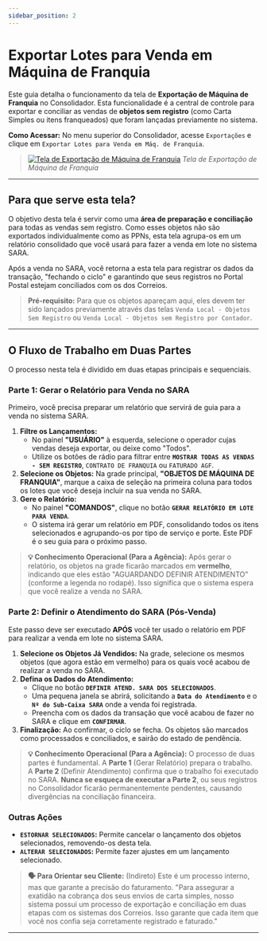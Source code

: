 ```yaml
---
sidebar_position: 2
---
```


# Exportar Lotes para Venda em Máquina de Franquia

Este guia detalha o funcionamento da tela de **Exportação de Máquina de Franquia** no Consolidador. Esta funcionalidade é a central de controle para exportar e conciliar as vendas de **objetos sem registro** (como Carta Simples ou itens franqueados) que foram lançadas previamente no sistema.

**Como Acessar:** No menu superior do Consolidador, acesse `Exportações` e clique em `Exportar Lotes para Venda em Máq. de Franquia`.

> [![Tela de Exportação de Máquina de Franquia](/img/exportacoes/exportacoes-maq-franquia.png)](/img/exportacoes/exportacoes-maq-franquia.png)
> *Tela de Exportação de Máquina de Franquia*

---

## Para que serve esta tela?

O objetivo desta tela é servir como uma **área de preparação e conciliação** para todas as vendas sem registro. Como esses objetos não são exportados individualmente como as PPNs, esta tela agrupa-os em um relatório consolidado que você usará para fazer a venda em lote no sistema SARA.

Após a venda no SARA, você retorna a esta tela para registrar os dados da transação, "fechando o ciclo" e garantindo que seus registros no Portal Postal estejam conciliados com os dos Correios.

> **Pré-requisito:** Para que os objetos apareçam aqui, eles devem ter sido lançados previamente através das telas `Venda Local - Objetos Sem Registro` ou `Venda Local - Objetos sem Registro por Contador`.

---

## O Fluxo de Trabalho em Duas Partes

O processo nesta tela é dividido em duas etapas principais e sequenciais.

### Parte 1: Gerar o Relatório para Venda no SARA

Primeiro, você precisa preparar um relatório que servirá de guia para a venda no sistema SARA.

1.  **Filtre os Lançamentos:**
    * No painel **"USUÁRIO"** à esquerda, selecione o operador cujas vendas deseja exportar, ou deixe como "Todos".
    * Utilize os botões de rádio para filtrar entre **`MOSTRAR TODAS AS VENDAS - SEM REGISTRO`**, `CONTRATO DE FRANQUIA` ou `FATURADO AGF`.
2.  **Selecione os Objetos:** Na grade principal, **"OBJETOS DE MÁQUINA DE FRANQUIA"**, marque a caixa de seleção na primeira coluna para todos os lotes que você deseja incluir na sua venda no SARA.
3.  **Gere o Relatório:**
    * No painel **"COMANDOS"**, clique no botão **`GERAR RELATÓRIO EM LOTE PARA VENDA`**.
    * O sistema irá gerar um relatório em PDF, consolidando todos os itens selecionados e agrupando-os por tipo de serviço e porte. Este PDF é o seu guia para o próximo passo.

> **💡 Conhecimento Operacional (Para a Agência):** Após gerar o relatório, os objetos na grade ficarão marcados em **vermelho**, indicando que eles estão "AGUARDANDO DEFINIR ATENDIMENTO" (conforme a legenda no rodapé). Isso significa que o sistema espera que você realize a venda no SARA.

### Parte 2: Definir o Atendimento do SARA (Pós-Venda)

Este passo deve ser executado **APÓS** você ter usado o relatório em PDF para realizar a venda em lote no sistema SARA.

1.  **Selecione os Objetos Já Vendidos:** Na grade, selecione os mesmos objetos (que agora estão em vermelho) para os quais você acabou de realizar a venda no SARA.
2.  **Defina os Dados do Atendimento:**
    * Clique no botão **`DEFINIR ATEND. SARA DOS SELECIONADOS`**.
    * Uma pequena janela se abrirá, solicitando a **`Data do Atendimento`** e o **`Nº do Sub-Caixa SARA`** onde a venda foi registrada.
    * Preencha com os dados da transação que você acabou de fazer no SARA e clique em **`CONFIRMAR`**.
3.  **Finalização:** Ao confirmar, o ciclo se fecha. Os objetos são marcados como processados e conciliados, e sairão do estado de pendência.

> **💡 Conhecimento Operacional (Para a Agência):** O processo de duas partes é fundamental. A **Parte 1** (Gerar Relatório) prepara o trabalho. A **Parte 2** (Definir Atendimento) confirma que o trabalho foi executado no SARA. **Nunca se esqueça de executar a Parte 2**, ou seus registros no Consolidador ficarão permanentemente pendentes, causando divergências na conciliação financeira.

### Outras Ações
* **`ESTORNAR SELECIONADOS`:** Permite cancelar o lançamento dos objetos selecionados, removendo-os desta tela.
* **`ALTERAR SELECIONADOS`:** Permite fazer ajustes em um lançamento selecionado.

> **🗣️ Para Orientar seu Cliente:** (Indireto) Este é um processo interno, mas que garante a precisão do faturamento. "Para assegurar a exatidão na cobrança dos seus envios de carta simples, nosso sistema possui um processo de exportação e conciliação em duas etapas com os sistemas dos Correios. Isso garante que cada item que você nos confia seja corretamente registrado e faturado."

---
